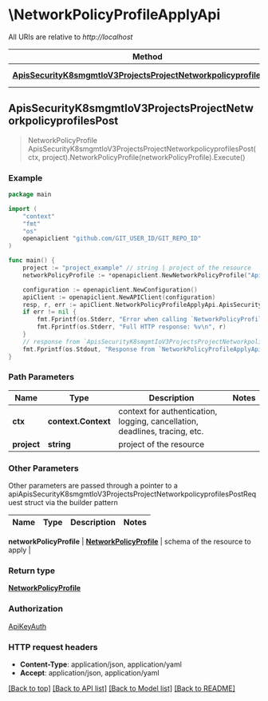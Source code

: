 # \NetworkPolicyProfileApplyApi

All URIs are relative to *http://localhost*

Method | HTTP request | Description
------------- | ------------- | -------------
[**ApisSecurityK8smgmtIoV3ProjectsProjectNetworkpolicyprofilesPost**](NetworkPolicyProfileApplyApi.md#ApisSecurityK8smgmtIoV3ProjectsProjectNetworkpolicyprofilesPost) | **Post** /apis/security.k8smgmt.io/v3/projects/{project}/networkpolicyprofiles | 



## ApisSecurityK8smgmtIoV3ProjectsProjectNetworkpolicyprofilesPost

> NetworkPolicyProfile ApisSecurityK8smgmtIoV3ProjectsProjectNetworkpolicyprofilesPost(ctx, project).NetworkPolicyProfile(networkPolicyProfile).Execute()





### Example

```go
package main

import (
    "context"
    "fmt"
    "os"
    openapiclient "github.com/GIT_USER_ID/GIT_REPO_ID"
)

func main() {
    project := "project_example" // string | project of the resource
    networkPolicyProfile := *openapiclient.NewNetworkPolicyProfile("ApiVersion_example", "Kind_example", *openapiclient.NewMetadata("Name_example", "Project_example"), *openapiclient.NewNetworkPolicyProfileSpec()) // NetworkPolicyProfile | schema of the resource to apply

    configuration := openapiclient.NewConfiguration()
    apiClient := openapiclient.NewAPIClient(configuration)
    resp, r, err := apiClient.NetworkPolicyProfileApplyApi.ApisSecurityK8smgmtIoV3ProjectsProjectNetworkpolicyprofilesPost(context.Background(), project).NetworkPolicyProfile(networkPolicyProfile).Execute()
    if err != nil {
        fmt.Fprintf(os.Stderr, "Error when calling `NetworkPolicyProfileApplyApi.ApisSecurityK8smgmtIoV3ProjectsProjectNetworkpolicyprofilesPost``: %v\n", err)
        fmt.Fprintf(os.Stderr, "Full HTTP response: %v\n", r)
    }
    // response from `ApisSecurityK8smgmtIoV3ProjectsProjectNetworkpolicyprofilesPost`: NetworkPolicyProfile
    fmt.Fprintf(os.Stdout, "Response from `NetworkPolicyProfileApplyApi.ApisSecurityK8smgmtIoV3ProjectsProjectNetworkpolicyprofilesPost`: %v\n", resp)
}
```

### Path Parameters


Name | Type | Description  | Notes
------------- | ------------- | ------------- | -------------
**ctx** | **context.Context** | context for authentication, logging, cancellation, deadlines, tracing, etc.
**project** | **string** | project of the resource | 

### Other Parameters

Other parameters are passed through a pointer to a apiApisSecurityK8smgmtIoV3ProjectsProjectNetworkpolicyprofilesPostRequest struct via the builder pattern


Name | Type | Description  | Notes
------------- | ------------- | ------------- | -------------

 **networkPolicyProfile** | [**NetworkPolicyProfile**](NetworkPolicyProfile.md) | schema of the resource to apply | 

### Return type

[**NetworkPolicyProfile**](NetworkPolicyProfile.md)

### Authorization

[ApiKeyAuth](../README.md#ApiKeyAuth)

### HTTP request headers

- **Content-Type**: application/json, application/yaml
- **Accept**: application/json, application/yaml

[[Back to top]](#) [[Back to API list]](../README.md#documentation-for-api-endpoints)
[[Back to Model list]](../README.md#documentation-for-models)
[[Back to README]](../README.md)

